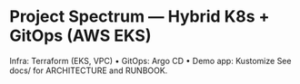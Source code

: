 # Project Spectrum — Hybrid K8s + GitOps (AWS EKS)
Infra: Terraform (EKS, VPC) • GitOps: Argo CD • Demo app: Kustomize
See docs/ for ARCHITECTURE and RUNBOOK.
